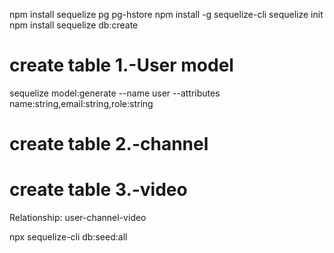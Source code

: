 npm install sequelize pg pg-hstore
npm install -g sequelize-cli
sequelize init
npm install
sequelize db:create
# create table 1.-User model
sequelize model:generate --name user --attributes name:string,email:string,role:string
# create table 2.-channel
# create table 3.-video

Relationship:
user-channel-video

npx sequelize-cli db:seed:all
